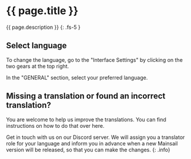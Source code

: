 # \{{ page.title \}}

\{{ page.description \}} {: .fs-5 }

## Select language

To change the language, go to the "Interface Settings" by clicking on the two gears at the top right.

In the "GENERAL" section, select your preferred language.

## Missing a translation or found an incorrect translation?

You are welcome to help us improve the translations. You can find instructions on how to do that over here.

Get in touch with us on our Discord server. We will assign you a translator role for your language and inform you in advance when a new Mainsail version will be released, so that you can make the changes. {: .info}
